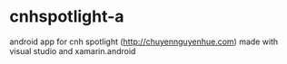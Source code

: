 # cnhspotlight-a
android app for cnh spotlight (http://chuyennguyenhue.com) 
made with visual studio and xamarin.android
